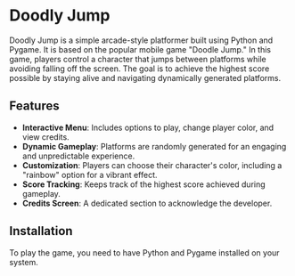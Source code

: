 # Doodly Jump

Doodly Jump is a simple arcade-style platformer built using Python and Pygame. It is based on the popular mobile game "Doodle Jump." In this game, players control a character that jumps between platforms while avoiding falling off the screen. The goal is to achieve the highest score possible by staying alive and navigating dynamically generated platforms.

## Features
- **Interactive Menu**: Includes options to play, change player color, and view credits.
- **Dynamic Gameplay**: Platforms are randomly generated for an engaging and unpredictable experience.
- **Customization**: Players can choose their character's color, including a "rainbow" option for a vibrant effect.
- **Score Tracking**: Keeps track of the highest score achieved during gameplay.
- **Credits Screen**: A dedicated section to acknowledge the developer.

## Installation
To play the game, you need to have Python and Pygame installed on your system.
